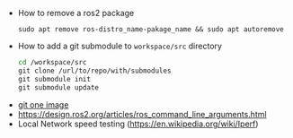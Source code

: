 
- How to remove a ros2 package
	```shell
	sudo apt remove ros-distro_name-pakage_name && sudo apt autoremove
	```
- How to add a git submodule to `workspace/src` directory
	```bash 
	cd /workspace/src
	git clone /url/to/repo/with/submodules
	git submodule init
	git submodule update
	```
- [git one image](https://raw.githubusercontent.com/JannikArndt/git-in-one-image/master/git-in-one-image.svg)
- https://design.ros2.org/articles/ros_command_line_arguments.html
- Local Network speed testing (https://en.wikipedia.org/wiki/Iperf)